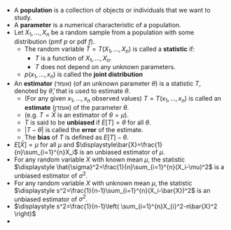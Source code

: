 - A **population** is a collection of objects or individuals that we want to study.
- A **parameter** is a numerical characteristic of a population.
- Let $X_1,\ldots,X_{n}$ be a random sample from a population with some distribution (pmf $p$ or pdf $f$).
	- The random variable $T=T(X_1,\ldots,X_{n})$ is called a **statistic** if:
		- $T$ is a function of $X_1,\ldots,X_{n}$.
		- $T$ does not depend on any unknown parameters.
	- $p(x_1,\ldots,x_{n})$ is called the **joint distribution** 
- An **estimator** (אומד) (of an unknown parameter $\theta$) is a statistic $T$, denoted by $\hat{\theta}$, that is used to estimate $\theta$.
	- (For any given $x_1,\ldots,x_{n}$ observed values) $T=T(x_1,\ldots,x_{n})$ is called an **estimate** (אומדן) of the parameter $\theta$.
	- (e.g. $T=\bar{X}$ is an estimator of $\theta=\mu$).
	- $T$ is said to be **unbiased** if $E[T]=\theta$ for all $\theta$.
	- $|T-\theta|$ is called the **error** of the estimate.
	- The **bias** of $T$ is defined as $E[T]-\theta$.
- $E[\bar{X}]=\mu$ for all $\mu$ and $\displaystyle\bar{X}=\frac{1}{n}\sum_{i=1}^{n}X_i$ is an unbiased estimator of $\mu$.
- For any random variable $X$ with known mean $\mu$, the statistic $\displaystyle \hat{\sigma}^2=\frac{1}{n}\sum_{i=1}^{n}(X_i-\mu)^2$ is a unbiased estimator of $\sigma^2$.
- For any random variable $X$ with unknown mean $\mu$, the statistic $\displaystyle s^2=\frac{1}{n-1}\sum_{i=1}^{n}(X_i-\bar{X})^2$ is an unbiased estimator of $\sigma^2$.
- $\displaystyle s^2=\frac{1}{n-1}\left( \sum_{i=1}^{n}X_{i}^2-n\bar{X}^2 \right)$
- 
